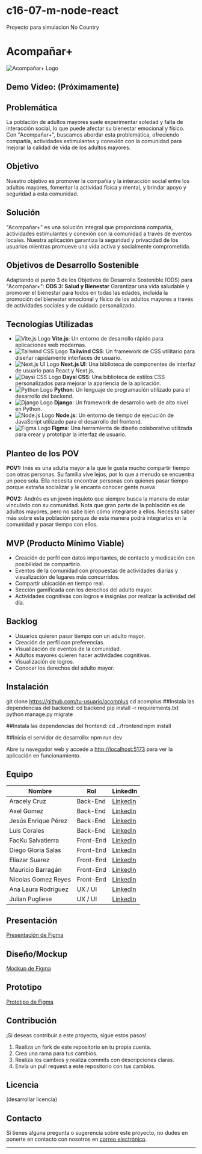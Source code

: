 # c16-07-m-node-react
Proyecto para simulacion No Country

# Acompañar+

![Acompañar+ Logo](https://drive.google.com/file/d/15WaD276BGeWtjGXkz6FH97rjnUAUYMY-/view?usp=sharing)

## Demo Video: (Próximamente)

## Problemática

La población de adultos mayores suele experimentar soledad y falta de interacción social, lo que puede afectar su bienestar emocional y físico. Con "Acompañar+", buscamos abordar esta problemática, ofreciendo compañía, actividades estimulantes y conexión con la comunidad para mejorar la calidad de vida de los adultos mayores.

## Objetivo

Nuestro objetivo es promover la compañía y la interacción social entre los adultos mayores, fomentar la actividad física y mental, y brindar apoyo y seguridad a esta comunidad.

## Solución

"Acompañar+" es una solución integral que proporciona compañía, actividades estimulantes y conexión con la comunidad a través de eventos locales. Nuestra aplicación garantiza la seguridad y privacidad de los usuarios mientras promueve una vida activa y socialmente comprometida.

## Objetivos de Desarrollo Sostenible

Adaptando el punto 3 de los Objetivos de Desarrollo Sostenible (ODS) para "Acompañar+":
**ODS 3: Salud y Bienestar**
Garantizar una vida saludable y promover el bienestar para todos en todas las edades, incluida la promoción del bienestar emocional y físico de los adultos mayores a través de actividades sociales y de cuidado personalizado.

## Tecnologías Utilizadas

- ![Vite.js Logo](https://img.shields.io/badge/vite-%23646CFF.svg?style=for-the-badge&logo=vite&logoColor=white) **Vite.js**: Un entorno de desarrollo rápido para aplicaciones web modernas.
- ![Tailwind CSS Logo](insertar-ruta-del-logo) **Tailwind CSS**: Un framework de CSS utilitario para diseñar rápidamente interfaces de usuario.
- ![Next.js UI Logo](insertar-ruta-del-logo) **Next.js UI**: Una biblioteca de componentes de interfaz de usuario para React y Next.js.
- ![Daysi CSS Logo](insertar-ruta-del-logo) **Daysi CSS**: Una biblioteca de estilos CSS personalizados para mejorar la apariencia de la aplicación.
- ![Python Logo](insertar-ruta-del-logo) **Python**: Un lenguaje de programación utilizado para el desarrollo del backend.
- ![Django Logo](insertar-ruta-del-logo) **Django**: Un framework de desarrollo web de alto nivel en Python.
- ![Node.js Logo](insertar-ruta-del-logo) **Node.js**: Un entorno de tiempo de ejecución de JavaScript utilizado para el desarrollo del frontend.
- ![Figma Logo](insertar-ruta-del-logo) **Figma**: Una herramienta de diseño colaborativo utilizada para crear y prototipar la interfaz de usuario.

## Planteo de los POV

**POV1:**
Inés es una adulta mayor a la que le gusta mucho compartir tiempo con otras personas. Su familia vive lejos, por lo que a menudo se encuentra un poco sola. Ella necesita encontrar personas con quienes pasar tiempo porque extraña socializar y le encanta conocer gente nueva

**POV2:**
Andrés es un joven inquieto que siempre busca la manera de estar vinculado con su comunidad. Nota que gran parte de la población es de adultos mayores, pero no sabe bien cómo integrarse a ellos. Necesita saber más sobre esta población porque de esta manera podrá integrarlos en la comunidad y pasar tiempo con ellos.

## MVP (Producto Mínimo Viable)

- Creación de perfil con datos importantes, de contacto y medicación con posibilidad de compartirlo.
- Eventos de la comunidad con propuestas de actividades diarias y visualización de lugares más concurridos.
- Compartir ubicación en tiempo real.
- Sección gamificada con los derechos del adulto mayor.
- Actividades cognitivas con logros e insignias por realizar la actividad del día.

## Backlog

- Usuarios quieren pasar tiempo con un adulto mayor.
- Creación de perfil con preferencias.
- Visualización de eventos de la comunidad.
- Adultos mayores quieren hacer actividades cognitivas.
- Visualización de logros.
- Conocer los derechos del adulto mayor.

## Instalación

git clone https://github.com/tu-usuario/acomplus
cd acomplus
##Instala las dependencias del backend:
cd backend
pip install -r requirements.txt
python manage.py migrate

##Instala las dependencias del frontend:
cd ../frontend
npm install


##Inicia el servidor de desarrollo:
npm run dev


Abre tu navegador web y accede a [http://localhost:5173](http://localhost:5173) para ver la aplicación en funcionamiento.

## Equipo

| Nombre             | Rol            | LinkedIn                                                |
| ------------------ | -------------- | ------------------------------------------------------- |
| Aracely Cruz       | Back-End       | [LinkedIn](insertar-linkedin)                           |
| Axel Gomez         | Back-End       | [LinkedIn](insertar-linkedin)                           |
| Jesús Enrique Pérez| Back-End       | [LinkedIn](insertar-linkedin)                           |
| Luis Corales       | Back-End       | [LinkedIn](insertar-linkedin)                           |
| FacKu Salvatierra  | Front-End      | [LinkedIn](insertar-linkedin)                           |
| Diego Gloria Salas | Front-End      | [LinkedIn](insertar-linkedin)                           |
| Eliazar Suarez     | Front-End      | [LinkedIn](insertar-linkedin)                           |
| Mauricio Barragán  | Front-End      | [LinkedIn](insertar-linkedin)                           |
| Nicolas Gomez Reyes| Front-End      | [LinkedIn](insertar-linkedin)                           |
| Ana Laura Rodriguez| UX / UI        | [LinkedIn](insertar-linkedin)                           |
| Julian Pugliese    | UX / UI        | [LinkedIn](insertar-linkedin)                           |

## Presentación

[Presentación de Figma](https://www.figma.com/file/CoG0QSCnLHkPdSCQJdqNRp/Presentacion-NoCountry?type=design&node-id=2%3A32&mode=design&t=VjsGoLQOt21kxptN-1)

## Diseño/Mockup

[Mockup de Figma](https://www.figma.com/file/poFZt7jHJFRmySqBBL9XAb/No-Country-APP?type=design&node-id=0%3A1&mode=design&t=0UvvspY1zCJFDjPp-1)

## Prototipo

[Prototipo de Figma](insertar-link-del-prototipo)

## Contribución

¡Si deseas contribuir a este proyecto, sigue estos pasos!

1. Realiza un fork de este repositorio en tu propia cuenta.
2. Crea una rama para tus cambios.
3. Realiza los cambios y realiza commits con descripciones claras.
4. Envía un pull request a este repositorio con tus cambios.

## Licencia

(desarrollar licencia)

## Contacto

Si tienes alguna pregunta o sugerencia sobre este proyecto, no dudes en ponerte en contacto con nosotros en [correo electrónico](insertar-correo).

---



